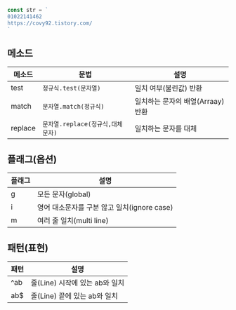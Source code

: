 ```js
const str = `
01022141462
https://covy92.tistory.com/
`
```


## 메소드
메소드|문법|설명
--|--|--
test | `정규식.test(문자열)`| 일치 여부(불린값) 반환
match | `문자열.match(정규식)` | 일치하는 문자의 배열(Arraay) 반환
replace | `문자열.replace(정규식,대체문자)` | 일치하는 문자를 대체

## 플래그(옵션)

플래그 | 설명
--|--
g | 모든 문자(global)
i | 영어 대소문자를 구분 않고 일치(ignore case)
m | 여러 줄 일치(multi line)

## 패턴(표현)

패턴 | 설명
--|--
^ab | 줄(Line) 시작에 있는 ab와 일치
ab$ | 줄(Line) 끝에 있는 ab와 일치